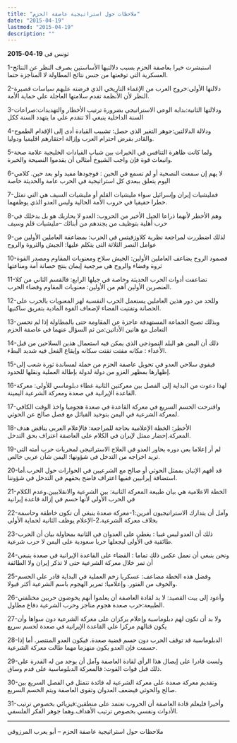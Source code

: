 ```yaml
---
title: "ملاحظات حول استراتيجية عاصفة الحزم"
date: "2015-04-19"
lastmod: "2015-04-19"
description: ""
---
```

تونس في **19-04-2015**



1-استبشرت خيرا بعاصفة الحزم بسبب دلالتيها الأساستين بصرف النظر عن النتائج العسكرية التي توقعتها من جنس نتائج المطاولة لا المناجزة حتما.

2-دلالتها الأولى:خروج العرب من الإغماء التاريخي الذي فرضته عليهم سياسات قصيرة النظر لأن الأنظمة تقدم سلامتها العاجلة على حماية الأمة.

3-ودلالتها الثانية:بداية الوعي الاستراتيجي بضرورة ترتيب الأخطار والتهديدات:صراعات السنة الداخلية ينبغي ألا تتقدم على ما يتهدد السنة ككل

4-ودلالة الدلالتين:جوهر التغير الذي حصل: تشبيب القيادة أدى إلى الإقدام الطموح والقادر بفرض احترام العرب وإزالة احتقارهم اقليميا ودوليا.

5-ولما كانت ظاهرة التنافس في الخيرات بين شباب القيادات الخليجية علامة صحة وانبعاث قوة فإن واجب الشيوخ أمثالي أن يقدموا النصيحة والخبرة.

6-لا يهم إن سمعت النصحية أو لم تسمع في الحين : فوجودها مفيد ولو بعد حين. كلامي اليوم يتعلق ببعدي كل استراتيجية في الحرب عامة والحديثة خاصة

7-فمليشيات إيران وإسرائيل سواء مليشيات القلم أو مليشيات السيف هي التي تمثل خطرا حقيقيا في حروب الأمة الحالية وليس العدو الذي يوظفهما.

8-وهم الأخطر لأنهما ذراعا الجيل الأخير من الحروب: العدو لا يحاربك هو بل يدخلك في حرب أهلية بتوظيف من يجندهم من أبنائك –مليشيات قلم وسيف

9-لذلك اضطررت لمراجعة نظرية كلاوزفيتس في الحرب: بمضاعفة العاملين الأولين من عوامل النصر الثلاثة التي يتكلم عليها: الجيش والثروة والروح

10-فصمود الروح يضاعف العاملين الأولين: الجيش سلاح ومعنويات المقاوم ومصدر القوة ثروة وفضاء والروح هي مرجعية إيمان ينتج حصانة أمة ومناعتها

11-تضاعفت أدوات الحرب الحديثة وخاصة في جيلها الرابع: فالقسم الثاني من كلا العنصرين الأولين أهم من الأولين: معنويات المقاوم وفضاء الحرب.

12-وللحد من دور هذين العاملين يستعمل الحرب النفسية لهز المعنويات بالحرب على الحصانة وتفتيت الفضاء لإضعاف القوة المادية بتفريق ساكنيها.

13-وبذلك تصبح الجماعة المستهدفة عاجزة عن المقاومة حتى بالمطاولة إذا لم تحسن التعامل مع هاتين الأداتين:من ثم السؤال عنهما في عاصفة الحزم

14-ذلك أن اليمن هو البلد النموذجي الذي يمكن فيه استعمال هذين السلاحين من قبل الأعداء : مكانه مفتت تفتت سكانه وإيقاع الفعل فيه شديد البطء.

15-فيقوي سلاحي العدو في تحويل عاصفة الحزم من حملة لمساندة ثورة شعب إلى إظهارها بمظهر الغزو من دولة لدولة بإطالة العملية ونقلها للحدود.

16-لهذا دعوت من البداية إلى الفصل بين معركتين الثانية غطاء دبلوماسي للأولى: معركة القاعدة الإيرانية في صعدة ومعركة الشرعية اليمينة.

17-واقترحت الحسم السريع في معركة القاعدة في صعدة هجوميا واخذ الوقت الكافي لمعركة الشرعية في اليمن بتوحيد القبائل مع فصل صالح عن الحوثي.

18-الأخطر: الخطة الإعلامية بحاجة للمراجعة: فالإعلام العربي يناقض هدف المعركة.إحضار ممثل لإيران في الكلام على العاصفة اعتراف بحق التدخل.

19-لم أر إعلاما يعي دوره يحاور العدو في العلاج الاستراتيجي لمجريات حرب أمته التي تريد اخراجه من التدخل في شؤونها: اليمن شأن عربي خالص.

20-قد أفهم الإتيان بممثل الحوثي أو صالح مع الشرعيين في الحوارات حول الحرب.أما استضافة إيرانيين ففيها اعتراف فاضح بحقهم في التدخل في شؤوننا.

21-الخطة الاعلامية هي بيان طبيعة المعركة الثانية: بين الشرعية والانقلابيين.وعدم الكلام في الحرب الأولى لأنها حسم في إزالة قاعدة إيرانية

22-وآمل أن يتدارك الاستراتيجيون أمرين:1-معركة صعدة ينبغي أن تكون خاطفة وحاسمة بخلاف معركة الشرعية.2-الإعلام يوظف الثانية لحماية الأولى

23-ذلك أن العدو ليس غبيا : يغطي على العدوان في الثانية بمحاولة بيان أن الحرب طائفية في الأولى ليجعلها حربا سعودية على اليمن لا حرب شرعية.

24-ونحن ينبغي أن نعمل عكس ذلك تماما : القضاء على القاعدة الإيرانية في صعدة ينبغي أن تمر خلال معركة الشرعية حتى لا تذكر إيران ولا الطائفة

25-وفضل هذه الخطة مضاعف: عسكريا زخم العملية في البداية قادر على الحسم والخوف من الفتور. وإعلاميا: تمرير الهجوم باسم الشرعية أكثر قبولا.

26-وأعود إلى بيت القصيد: لا بد لقادة العاصفة أن يعلموا أنهم يخوضون حربين مختلفتي الطبيعة:حرب صعدة هجوم مناجز وحرب الشرعية دفاع مطاول.

27-ولا بد أن تكون لهم دبلوماسية وإعلام يركزان على معركة الشرعية دون سواها وأن يكون قتالهم مركزا على القاعدة الإيرانية في صعدة لحسم سريع

28-الدبلوماسية قد توقف الحرب دون حسم قضية صعدة. فيكون العدو المنتصر. أما إذا حسمت فإن العدو يكون منهزما مهما طالت معركة الشرعية.

29-ولست قادرا على إيصال هذا الرأي لقادة العاصفة وآمل أن يوجد من له القدرة على ذلك قبل فوات الفوت: فالمعركة الدبلوماسية على قدم وساق.

30-وتقديم معركة صعدة على معركة الشرعية له فائدة تتمثل في الفصل السريع بين صالح والحوثي فيضعف العدوان وتقوى العاصفة ويتم الحسم السريع.

31-وأخيرا فليعلم قادة العاصفة أن الحروب تعتمد على منطقين:فيزيائي بخصوص ترتيب الأدوات ونفسي بخصوص ترتيب الأهداف.وهما جوهر الفكر الفلسفي.

---

ملاحظات حول استراتيجية عاصفة الحزم – أبو يعرب المرزوقي

###